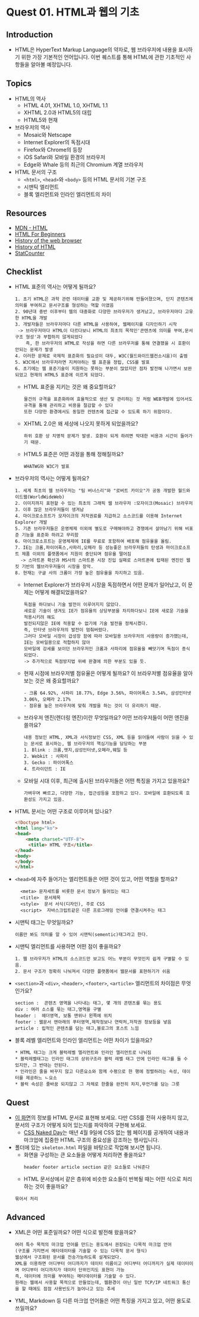 # Quest 01. HTML과 웹의 기초

## Introduction
* HTML은 HyperText Markup Language의 약자로, 웹 브라우저에 내용을 표시하기 위한 가장 기본적인 언어입니다. 이번 퀘스트를 통해 HTML에 관한 기초적인 사항들을 알아볼 예정입니다.

## Topics
* HTML의 역사
  * HTML 4.01, XHTML 1.0, XHTML 1.1
  * XHTML 2.0과 HTML5의 대립
  * HTML5와 현재
* 브라우저의 역사
  * Mosaic와 Netscape
  * Internet Explorer의 독점시대
  * Firefox와 Chrome의 등장
  * iOS Safari와 모바일 환경의 브라우저
  * Edge와 Whale 등의 최근의 Chromium 계열 브라우저
* HTML 문서의 구조
  * `<html>`, `<head>`와 `<body>` 등의 HTML 문서의 기본 구조
  * 시맨틱 엘리먼트
  * 블록 엘리먼트와 인라인 엘리먼트의 차이

## Resources
* [MDN - HTML](https://developer.mozilla.org/ko/docs/Web/HTML)
* [HTML For Beginners](https://html.com/)
* [History of the web browser](https://en.wikipedia.org/wiki/History_of_the_web_browser)
* [History of HTML](https://en.wikipedia.org/wiki/HTML)
* [StatCounter](https://gs.statcounter.com/)

## Checklist
* HTML 표준의 역사는 어떻게 될까요?
  ```
  1. 초기 HTML은 과학 관련 데이터를 교환 및 제공하기위해 만들어졌으며, 단지 콘텐츠에 의미를 부여하고 문서구조를 형성하는 역할 이였음
  2. 90년대 중반 이후부터 웹의 대중화로 다양한 브라우저가 생겨났고, 브라우저마다 고유한 HTML을 개발
  3. 개발자들은 브라우저마다 다른 HTML을 사용하여, 웹페이지를 디자인하기 시작
   -> 브라우저마다 HTML이 다르다보니 HTML의 최초의 목적인'콘텐츠에 의미를 부여,문서구조 형성'과 부합하지 않게되었다
      즉, 한 브라우저의 HTML로 작성을 하면 다른 브라우저를 통해 연결했을 시 호환이 안되는 문제가 발생
  4. 이러한 문제로 국제적 표준화의 필요성이 대두, W3C(월드와이드웹컨소시움)이 출범
  5. W3C에서 브라우저라면 지켜야하는 웹 표준을 정립, CSS를 발표
  6. 초기에는 웹 표준기술이 지원하는 못하는 부분이 많았지만 점차 발전해 나가면서 보완되었고 현재의 HTML5 표준에 이르게 되었다.
  ```
  * HTML 표준을 지키는 것은 왜 중요할까요?
    ```
    물건의 규격을 표준화하여 효율적으로 생산 및 관리하는 것 처럼 WEB개발에 있어서도 규격을 통해 관리하고 비용을 절감할 수 있다
    또한 다양한 환경에서도 동일한 컨텐츠에 접근할 수 있도록 하기 위함이다. 
    ```
  * XHTML 2.0은 왜 세상에 나오지 못하게 되었을까요?
    ```
    하위 호환 상 치명적 문제가 발생. 호환이 되게 하려면 막대한 비용과 시간이 들어가기 때문.
    ```
  * HTML5 표준은 어떤 과정을 통해 정해질까요?
    ```
    WHATWG와 W3C가 발표
    ```
* 브라우저의 역사는 어떻게 될까요?
  ```
  1. 세계 최초의 웹 브라우저는 "팀 버너스리"와 "로버트 카이오"가 공동 개발한 월드와이드웹(WorldWideWeb)
  2. 이미지까지 표현할 수 있는 최초의 그래픽 웹 브라우저 :모자이크(Mosaic) 브라우저 
  3. 이후 많은 브라우저들이 생겨남
  4. 마이크로소프트가 모자이크의 저작권료를 지급하고 소스코드를 이용해 Internet Explorer 개발
  5. 기존 브라우저들은 운영체제 이외에 별도로 구매해야하고 경쟁에서 살아남기 위해 비표준 기능을 표준화 하려고 무리함
  6. 마이크로소프트는 운영체제에 IE를 무료로 포함하여 배포해 점유율을 올림.
  7. IE는 크롬,파이어폭스,사파리,오페라 등 성능좋은 브라우저들의 탄생과 마이크로소프트 제품 이외의 플랫폼에서 지원이 중단되며 점유율 떨어짐
    -> 스마트폰 확산과 MS사의 스마트폰 시장 진입 실패로 스마트폰에 탑재된 엔진인 웹킷 기반의 웹브라우저들이 시장을 장악.
  8. 현재는 구글 사의 크롬이 가장 높은 점유율을 차지하고 있음.
  ```
  * Internet Explorer가 브라우저 시장을 독점하면서 어떤 문제가 일어났고, 이 문제는 어떻게 해결되었을까요?
    ```
    독점을 하다보니 기술 발전이 이루어지지 않았다. 
    새로운 기술이 생겨도 IE가 점유율의 상당부분을 차지하다보니 IE에 새로운 기술을 적용시키려 해도 
    발전되지않은 IE에 적용할 수 없기에 기술 발전을 정체시켰다. 
    즉, 인터넷 브라우저의 발전이 멈춰버렸다.
    그러다 모바일 시장이 급성장 함에 따라 모바일용 브라우저의 사용량이 증가했는데, IE는 모바일용으로 적합하지 않아
    모바일에 강세를 보이던 브라우저인 크롬과 사파리에 점유율을 빼앗기며 독점이 종식되었다.
    -> 추가적으로 독점방지법 위배 판결에 의한 부분도 있을 듯. 
    ```
  * 현재 시점에 브라우저별 점유율은 어떻게 될까요? 이 브라우저별 점유율을 알아보는 것은 왜 중요할까요?
    ```
    - 크롬 64.92%, 사파리 18.77%, Edge 3.56%, 파이어폭스 3.54%, 삼성인터넷 3.06%, 오페라 2.17%  
    - 점유율 높은 브라우저에 맞춰 개발을 하는 것이 더 유리하기 때문.
    ```
  * 브라우저 엔진(렌더링 엔진)이란 무엇일까요? 어떤 브라우저들이 어떤 엔진을 쓸까요?
    ```
    내용 정보인 HTML, XML과 서식정보인 CSS, XML 등을 읽어들여 사람이 읽을 수 있는 문서로 표시하는, 웹 브라우저의 핵심기능을 담당하는 부분
    1. Blink : 크롬,엣지,삼성인터넷,오페라,웨일 등
    2. Webkit : 사파리
    3. Gecko : 파이어폭스
    4. 트라이던트 : IE
    ```
  * 모바일 시대 이후, 최근에 출시된 브라우저들은 어떤 특징을 가지고 있을까요?
    ```
    가벼우며 빠르고, 다양한 기능, 접근성등을 포함하고 있다. 모바일에 호환되도록 호환성도 가지고 있음.
    ```
* HTML 문서는 어떤 구조로 이루어져 있나요?
  ```html
  <!Doctype html>
  <html lang="ko"> 
  <head>
      <meta charset="UTF-8"> 
       <title> HTML 구조</title>
  </head>
  <body>
  </body>
  </html>
  ```
  
* `<head>`에 자주 들어가는 엘리먼트들은 어떤 것이 있고, 어떤 역할을 할까요?
  ```
    <meta> 문자세트를 비롯한 문서 정보가 들어있는 태그
    <title>  문서제목 
    <style>  문서 서식(디자인), 주로 CSS
    <script>  자바스크립트같은 다른 프로그래밍 언어를 연결시켜주는 태그
  ```
* 시맨틱 태그는 무엇일까요?
  ```
  이름만 봐도 의미를 알 수 있어 시맨틱(sementic)태그라고 한다.
  ```
* 시맨틱 엘리먼트를 사용하면 어떤 점이 좋을까요?
  ```
  1. 웹 브라우저가 HTML의 소스코드만 보고도 어느 부분이 무엇인지 쉽게 구별할 수 있음.
  2. 문서 구조가 정확히 나눠져서 다양한 플랫폼에서 웹문서를 표현하기가 쉬움
  ```
* `<section>`과 `<div>`, `<header>`, `<footer>`, `<article>` 엘리먼트의 차이점은 무엇인가요?
  ```
  section :  콘텐츠 영역을 나타내는 태그, 몇 개의 콘텐츠를 묶는 용도
  div : 여러 소스를 묶는 태그,영역을 구별
  header :  헤더영역, 보통 맨위나 왼쪽에 위치
  footer : 웹문서 맨아래의 푸터영역,제작정보나 연락처,저작권 정보등을 넣음
  article : 립적인 콘텐츠를 담는 태그,블로그의 포스트 느낌
  ```
* 블록 레벨 엘리먼트와 인라인 엘리먼트는 어떤 차이가 있을까요?
  ```
  * HTML 태그는 크게 블럭레벨 엘리먼트와 인라인 엘리먼트로 나눠짐
  * 블럭레벨태그는 인라인 태그의 상위구조라 블럭 레벨 태그 안에 인라인 태그를 둘 수 있지만, 그 반대는 안된다.
  * 인라인은 줄을 바꾸지 않고 다른요소와 함께 수평으로 한 행에 정렬하려는 속성, 데이터를 제공하느 ㄴ요소
  * 블럭 속성은 줄바꿈 되지않고 그 자체로 한줄을 완전히 차지,무언가를 담는 그릇
  ```

## Quest
* [이 화면](screen.png)의 정보를 HTML 문서로 표현해 보세요. 다만 CSS를 전혀 사용하지 않고, 문서의 구조가 어떻게 되어 있는지를 파악하여 구현해 보세요.
  * [CSS Naked Day](https://css-naked-day.github.io/)는 매년 4월 9일에 CSS 없는 웹 페이지를 공개하여 내용과 마크업에 집중한 HTML 구조의 중요성을 강조하는 행사입니다.
* 폴더에 있는 `skeleton.html` 파일을 바탕으로 작업해 보시면 됩니다.
  * 화면을 구성하는 큰 요소들을 어떻게 처리하면 좋을까요?
    ```
    header footer article section 같은 요소들로 나눠준다
    ```
  * HTML 문서상에서 같은 층위에 비슷한 요소들이 반복될 때는 어떤 식으로 처리하는 것이 좋을까요?
  ```
  묶어서 처리
  ```
## Advanced
* XML은 어떤 표준일까요? 어떤 식으로 발전해 왔을까요?
  ```
  여러 특수 목적의 마크업 언어를 만드는 용도에서 권장되는 다목적 마크업 언어
  (구조를 가지면서 메타데이터를 기술할 수 있는 다목적 문서 형식)
  웹상에서 구조화된 문서를 전송가능하도록 설계되었다.
  XML을 이용하면 어디부터 어디까지가 데이터 이름이고 어디부터 어디까지가 실제 데이터이며 어디부터 어디까지가 데이터 단위인지도 표현이 가능
  즉, 데이터에 의미를 부여하는 메타데이터를 기술할 수 있다.
  원래는 웹에서 사용할 목적으로 만들었는데, 웹환경이 아닌 일반 TCP/IP 네트워크 통신을 할 때에도 점점 사용빈도가 늘어나고 있는 추세
  ```
* YML, Markdown 등 다른 마크업 언어들은 어떤 특징을 가지고 있고, 어떤 용도로 쓰일까요?
